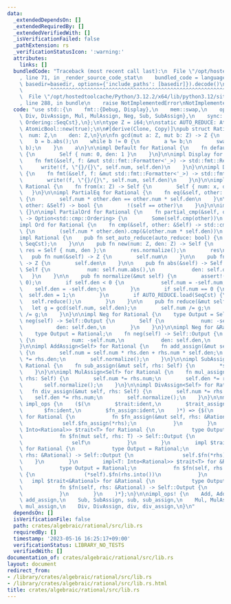 ```yaml
---
data:
  _extendedDependsOn: []
  _extendedRequiredBy: []
  _extendedVerifiedWith: []
  _isVerificationFailed: false
  _pathExtension: rs
  _verificationStatusIcon: ':warning:'
  attributes:
    links: []
  bundledCode: "Traceback (most recent call last):\n  File \"/opt/hostedtoolcache/Python/3.12.2/x64/lib/python3.12/site-packages/onlinejudge_verify/documentation/build.py\"\
    , line 71, in _render_source_code_stat\n    bundled_code = language.bundle(stat.path,\
    \ basedir=basedir, options={'include_paths': [basedir]}).decode()\n          \
    \         ^^^^^^^^^^^^^^^^^^^^^^^^^^^^^^^^^^^^^^^^^^^^^^^^^^^^^^^^^^^^^^^^^^^^^^^^^^^^^^^^^\n\
    \  File \"/opt/hostedtoolcache/Python/3.12.2/x64/lib/python3.12/site-packages/onlinejudge_verify/languages/rust.py\"\
    , line 288, in bundle\n    raise NotImplementedError\nNotImplementedError\n"
  code: "use std::{\n    fmt::{Debug, Display},\n    mem::swap,\n    ops::{Add, AddAssign,\
    \ Div, DivAssign, Mul, MulAssign, Neg, Sub, SubAssign},\n    sync::atomic::{AtomicBool,\
    \ Ordering::SeqCst},\n};\n\ntype Z = i64;\n\nstatic AUTO_REDUCE: AtomicBool =\
    \ AtomicBool::new(true);\n\n#[derive(Clone, Copy)]\npub struct Rational {\n  \
    \  num: Z,\n    den: Z,\n}\n\nfn gcd(mut a: Z, mut b: Z) -> Z {\n    a = a.abs();\n\
    \    b = b.abs();\n    while b != 0 {\n        a %= b;\n        swap(&mut a, &mut\
    \ b);\n    }\n    a\n}\n\nimpl Default for Rational {\n    fn default() -> Self\
    \ {\n        Self { num: 0, den: 1 }\n    }\n}\n\nimpl Display for Rational {\n\
    \    fn fmt(&self, f: &mut std::fmt::Formatter<'_>) -> std::fmt::Result {\n  \
    \      write!(f, \"{}/{}\", self.num, self.den)\n    }\n}\n\nimpl Debug for Rational\
    \ {\n    fn fmt(&self, f: &mut std::fmt::Formatter<'_>) -> std::fmt::Result {\n\
    \        write!(f, \"{}/{}\", self.num, self.den)\n    }\n}\n\nimpl From<Z> for\
    \ Rational {\n    fn from(x: Z) -> Self {\n        Self { num: x, den: 1 }\n \
    \   }\n}\n\nimpl PartialEq for Rational {\n    fn eq(&self, other: &Self) -> bool\
    \ {\n        self.num * other.den == other.num * self.den\n    }\n\n    fn ne(&self,\
    \ other: &Self) -> bool {\n        !(self == other)\n    }\n}\n\nimpl Eq for Rational\
    \ {}\n\nimpl PartialOrd for Rational {\n    fn partial_cmp(&self, other: &Self)\
    \ -> Option<std::cmp::Ordering> {\n        Some(self.cmp(other))\n    }\n}\n\n\
    impl Ord for Rational {\n    fn cmp(&self, other: &Self) -> std::cmp::Ordering\
    \ {\n        (self.num * other.den).cmp(&(other.num * self.den))\n    }\n}\n\n\
    impl Rational {\n    pub fn set_auto_reduce(auto_reduce: bool) {\n        AUTO_REDUCE.store(auto_reduce,\
    \ SeqCst);\n    }\n\n    pub fn new(num: Z, den: Z) -> Self {\n        let mut\
    \ res = Self { num, den };\n        res.normalize();\n        res\n    }\n\n \
    \   pub fn num(&self) -> Z {\n        self.num\n    }\n\n    pub fn den(&self)\
    \ -> Z {\n        self.den\n    }\n\n    pub fn abs(&self) -> Self {\n       \
    \ Self {\n            num: self.num.abs(),\n            den: self.den,\n     \
    \   }\n    }\n\n    pub fn normalize(&mut self) {\n        assert!(self.den !=\
    \ 0);\n        if self.den < 0 {\n            self.num = -self.num;\n        \
    \    self.den = -self.den;\n        }\n        if self.num == 0 {\n          \
    \  self.den = 1;\n        }\n        if AUTO_REDUCE.load(SeqCst) {\n         \
    \   self.reduce();\n        }\n    }\n\n    pub fn reduce(&mut self) {\n     \
    \   let g = gcd(self.num, self.den);\n        self.num /= g;\n        self.den\
    \ /= g;\n    }\n}\n\nimpl Neg for Rational {\n    type Output = Self;\n    fn\
    \ neg(self) -> Self::Output {\n        Self {\n            num: -self.num,\n \
    \           den: self.den,\n        }\n    }\n}\n\nimpl Neg for &Rational {\n\
    \    type Output = Rational;\n    fn neg(self) -> Self::Output {\n        Rational\
    \ {\n            num: -self.num,\n            den: self.den,\n        }\n    }\n\
    }\n\nimpl AddAssign<Self> for Rational {\n    fn add_assign(&mut self, rhs: Self)\
    \ {\n        self.num = self.num * rhs.den + rhs.num * self.den;\n        self.den\
    \ *= rhs.den;\n        self.normalize();\n    }\n}\n\nimpl SubAssign<Self> for\
    \ Rational {\n    fn sub_assign(&mut self, rhs: Self) {\n        *self += -rhs;\n\
    \    }\n}\n\nimpl MulAssign<Self> for Rational {\n    fn mul_assign(&mut self,\
    \ rhs: Self) {\n        self.num *= rhs.num;\n        self.den *= rhs.den;\n \
    \       self.normalize();\n    }\n}\n\nimpl DivAssign<Self> for Rational {\n \
    \   fn div_assign(&mut self, rhs: Self) {\n        self.num *= rhs.den;\n    \
    \    self.den *= rhs.num;\n        self.normalize();\n    }\n}\n\nmacro_rules!\
    \ impl_ops {\n    ($(\n        $trait:ident,\n        $trait_assign:ident,\n \
    \       $fn:ident,\n        $fn_assign:ident,\n    )*) => {$(\n        impl $trait_assign<&Rational>\
    \ for Rational {\n            fn $fn_assign(&mut self, rhs: &Rational) {\n   \
    \             self.$fn_assign(*rhs);\n            }\n        }\n        impl<T:\
    \ Into<Rational>> $trait<T> for Rational {\n            type Output = Rational;\n\
    \            fn $fn(mut self, rhs: T) -> Self::Output {\n                self.$fn_assign(rhs.into());\n\
    \                self\n            }\n        }\n        impl $trait<&Rational>\
    \ for Rational {\n            type Output = Rational;\n            fn $fn(self,\
    \ rhs: &Rational) -> Self::Output {\n                self.$fn(*rhs)\n        \
    \    }\n        }\n        impl<T: Into<Rational>> $trait<T> for &Rational {\n\
    \            type Output = Rational;\n            fn $fn(self, rhs: T) -> Self::Output\
    \ {\n                (*self).$fn(rhs.into())\n            }\n        }\n     \
    \   impl $trait<&Rational> for &Rational {\n            type Output = Rational;\n\
    \            fn $fn(self, rhs: &Rational) -> Self::Output {\n                (*self).$fn(*rhs)\n\
    \            }\n        }\n    )*};\n}\n\nimpl_ops! {\n    Add, AddAssign, add,\
    \ add_assign,\n    Sub, SubAssign, sub, sub_assign,\n    Mul, MulAssign, mul,\
    \ mul_assign,\n    Div, DivAssign, div, div_assign,\n}\n"
  dependsOn: []
  isVerificationFile: false
  path: crates/algebraic/rational/src/lib.rs
  requiredBy: []
  timestamp: '2023-05-16 16:25:17+09:00'
  verificationStatus: LIBRARY_NO_TESTS
  verifiedWith: []
documentation_of: crates/algebraic/rational/src/lib.rs
layout: document
redirect_from:
- /library/crates/algebraic/rational/src/lib.rs
- /library/crates/algebraic/rational/src/lib.rs.html
title: crates/algebraic/rational/src/lib.rs
---
```

